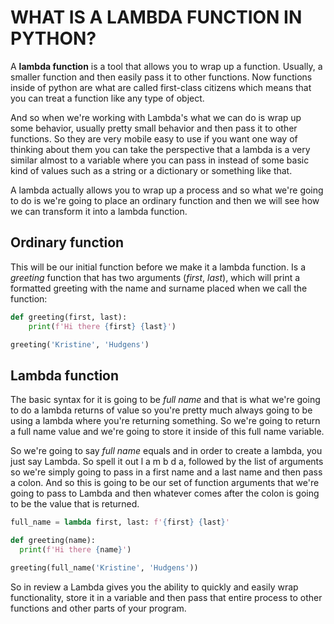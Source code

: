 # WHAT IS A LAMBDA FUNCTION IN PYTHON?

A **lambda function** is a tool that allows you to wrap up a function. Usually, a smaller function and 
then easily pass it to other functions. Now functions inside of python are what are called first-class 
citizens which means that you can treat a function like any type of object.

And so when we're working with Lambda's what we can do is wrap up some behavior, usually pretty small 
behavior and then pass it to other functions. So they are very mobile easy to use if you want one way of 
thinking about them you can take the perspective that a lambda is a very similar almost to a variable 
where you can pass in instead of some basic kind of values such as a string or a dictionary or something 
like that.

A lambda actually allows you to wrap up a process and so what we're going to do is we're going to place 
an ordinary function and then we will see how we can transform it into a lambda function.

## Ordinary function

This will be our initial function before we make it a lambda function. Is a *greeting* function that has 
two arguments (*first*, *last*), which will print a formatted greeting with the name and surname placed when we call the function:

```python
def greeting(first, last):
    print(f'Hi there {first} {last}')

greeting('Kristine', 'Hudgens')
```

## Lambda function

The basic syntax for it is going to be *full name* and that is what we're going to do a lambda returns 
of value so you're pretty much always going to be using a lambda where you're returning something. So 
we're going to return a full name value and we're going to store it inside of this full name variable.

So we're going to say *full name* equals and in order to create a lambda, you just say Lambda. So spell 
it out l a m b d a, followed by the list of arguments so we're simply going to pass in a first name and 
a last name and then pass a colon. And so this is going to be our set of function arguments that we're 
going to pass to Lambda and then whatever comes after the colon is going to be the value that is 
returned.

```python
full_name = lambda first, last: f'{first} {last}'

def greeting(name):
  print(f'Hi there {name}')

greeting(full_name('Kristine', 'Hudgens'))
```

So in review a Lambda gives you the ability to quickly and easily wrap functionality, store it in a 
variable and then pass that entire process to other functions and other parts of your program.
